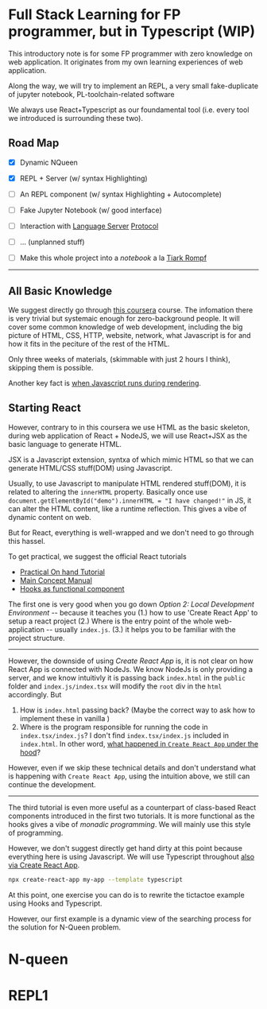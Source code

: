 # Full Stack Learning for FP programmer, but in Typescript (WIP)
This introductory note is for some FP programmer with zero knowledge on web application. It originates from my own learning experiences of web application. 

Along the way, we will try to implement an REPL, a very small fake-duplicate of jupyter notebook, PL-toolchain-related software

We always use React+Typescript as our foundamental tool (i.e. every tool we introduced is surrounding these two).

## Road Map

- [x] Dynamic NQueen
- [x] REPL + Server (w/ syntax Highlighting)
- [ ] An REPL component (w/ syntax Highlighting + Autocomplete)
- [ ] Fake Jupyter Notebook (w/ good interface)
- [ ] Interaction with [Language Server](https://microsoft.github.io/language-server-protocol/) [Protocol](https://medium.com/ballerina-techblog/practical-guide-for-the-language-server-protocol-3091a122b750)
- [ ] ... (unplanned stuff)
- [ ] Make this whole project into a *notebook* a la [Tiark Rompf](https://tiarkrompf.github.io/notes/)


*** 
## All Basic Knowledge
We suggest directly go through [this coursera](https://www.coursera.org/learn/introduction-to-front-end-development) course. The infomation there is very trivial but systemaic enough for
zero-background people. It will cover some common knowledge of web development, including the big picture of HTML, CSS, HTTP, website, network, what Javascript is for and how it fits in the peciture of the rest of the HTML.

Only three weeks of materials, (skimmable with just 2 hours I think), skipping them is possible.

Another key fact is [when Javascript runs during rendering](https://stackoverflow.com/questions/1795438/load-and-execution-sequence-of-a-web-page).

## Starting React


However, contrary to in this coursera we use HTML as the basic skeleton, during web application of React + NodeJS, 
we will use React+JSX as the basic language to generate HTML.

JSX is a Javascript extension, syntxa of which mimic HTML so that we can generate HTML/CSS stuff(DOM) using Javascript. 

Usually, to use Javascript to manipulate HTML rendered stuff(DOM), it is related to altering the `innerHTML` property. Basically once use `document.getElementById("demo").innerHTML = "I have changed!"` in JS, it can alter the HTML content, like a runtime reflection. This gives a vibe of dynamic content on web.

But for React, everything is well-wrapped and we don't need to go through this hassel.

To get practical, we suggest the official React tutorials
* [Practical On hand Tutorial](https://reactjs.org/tutorial/tutorial.html)
* [Main Concept Manual](https://reactjs.org/docs/hello-world.html)
* [Hooks as functional component](https://reactjs.org/docs/hooks-intro.html)


The first one is very good when you go down *Option 2: Local Development Environment* -- because it teaches you (1.) how to use 'Create React App' to setup a react project (2.) Where is the entry point of the whole web-application -- usually `index.js`. (3.) it helps you to be familiar with the project structure.

***

However, the downside of using *Create React App* is, it is not clear on how React App is connected with NodeJs. We know NodeJs is only providing a server, and we know intuitivly it is passing back `index.html` in the `public` folder and `index.js/index.tsx` will modify the `root` div in the `html` accordingly. But
1. How is `index.html` passing back? (Maybe the correct way to ask how to implement these in vanilla )
2. Where is the program responsible for running the code in `index.tsx/index.js`? I don't find `index.tsx/index.js` included in `index.html`. In other word, [what happened in `Create React App` under the hood](https://www.freecodecamp.org/news/create-react-app-npm-scripts-explained/)?

However, even if we skip these technical details and don't understand what is happening with `Create React App`, using the intuition above, we still can continue the development.

***

The third tutorial is even more useful as a counterpart of class-based React components introduced in the first two tutorials. It is more functional as the hooks gives a vibe of *monadic programming*. We will mainly use this style of programming.



However, we don't suggest directly get hand dirty at this point because everything here is using Javascript. We will use Typescript throughout [also via Create React App](https://create-react-app.dev/docs/adding-typescript/).

```bash
npx create-react-app my-app --template typescript
```

At this point, one exercise you can do is to rewrite the tictactoe example using Hooks and Typescript.

However, our first example is a dynamic view of the searching process for the solution for N-Queen problem.

# N-queen


# REPL1 